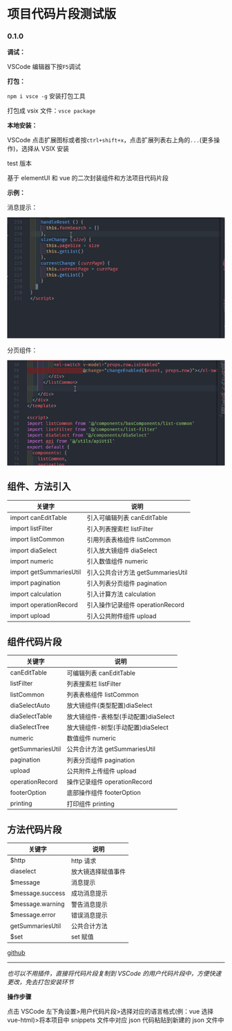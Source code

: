 # 项目代码片段测试版

### 0.1.0

**调试：**

VSCode 编辑器下按`F5`调试

**打包：**

`npm i vsce -g` 安装打包工具

打包成 vsix 文件：`vsce package`

**本地安装：**

VSCode 点击扩展图标或者按`ctrl+shift+x`，点击扩展列表右上角的`...`(更多操作)，选择从 VSIX 安装

test 版本

基于 elementUI 和 vue 的二次封装组件和方法项目代码片段

**示例：**

消息提示：

![message](images/message.gif)

分页组件：

![pagination](images/pagination.gif)

## 组件、方法引入

| 关键字                  | 说明                              |
| ----------------------- | --------------------------------- |
| import canEditTable     | 引入可编辑列表 canEditTable       |
| import listFilter       | 引入列表搜索栏 listFilter         |
| import listCommon       | 引用列表表格组件 listCommon       |
| import diaSelect        | 引入放大镜组件 diaSelect          |
| import numeric          | 引入数值组件 numeric              |
| import getSummariesUtil | 引入公共合计方法 getSummariesUtil |
| import pagination       | 引入列表分页组件 pagination       |
| import calculation      | 引入计算方法 calculation          |
| import operationRecord  | 引入操作记录组件 operationRecord  |
| import upload           | 引入公共附件组件 upload           |

## 组件代码片段

| 关键字           | 说明                                 |
| ---------------- | ------------------------------------ |
| canEditTable     | 可编辑列表 canEditTable              |
| listFilter       | 列表搜索栏 listFilter                |
| listCommon       | 列表表格组件 listCommon              |
| diaSelectAuto    | 放大镜组件(类型配置)diaSelect        |
| diaSelectTable   | 放大镜组件-表格型(手动配置)diaSelect |
| diaSelectTree    | 放大镜组件-树型(手动配置)diaSelect   |
| numeric          | 数值组件 numeric                     |
| getSummariesUtil | 公共合计方法 getSummariesUtil        |
| pagination       | 列表分页组件 pagination              |
| upload           | 公共附件上传组件 upload              |
| operationRecord  | 操作记录组件 operationRecord         |
| footerOption     | 底部操作组件 footerOption            |
| printing         | 打印组件 printing                    |

## 方法代码片段

| 关键字            | 说明               |
| ----------------- | ------------------ |
| \$http            | http 请求          |
| diaselect         | 放大镜选择赋值事件 |
| \$message         | 消息提示           |
| \$message.success | 成功消息提示       |
| \$message.warning | 警告消息提示       |
| \$message.error   | 错误消息提示       |
| getSummariesUtil  | 公共合计方法       |
| \$set             | set 赋值           |

[github](https://github.com/zjy012110/vsco-dome)

---

_也可以不用插件，直接将代码片段复制到 VSCode 的用户代码片段中，方便快速更改，免去打包安装环节_

**操作步骤**

点击 VSCode 左下角设置>用户代码片段>选择对应的语言格式(例：vue 选择 vue-html)>将本项目中 snippets 文件中对应 json 代码粘贴到新建的 json 文件中
